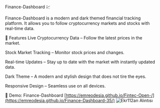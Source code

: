 Finance-Dashboard  💹

Finance-Dashboard is a modern and dark themed financial tracking platform. It allows you to follow cryptocurrency markets and stocks with real-time data.

🚀 Features
 Live Cryptocurrency Data – Follow the latest prices in the market.

 Stock Market Tracking – Monitor stock prices and changes.

 Real-time Updates – Stay up to date with the market with instantly updated data.

 Dark Theme – A modern and stylish design that does not tire the eyes.

 Responsive Design – Seamless use on all devices.

🔗 Demo: Finance-Dashboard
[https://emreodesia.github.io/Fintec-Open-/](https://emreodesia.github.io/Finance-Dashboard-35/)
![Ekr112an Alıntısı](https://github.com/user-attachments/assets/00a7eb46-cb61-440d-a91f-8188d5b308c2)






